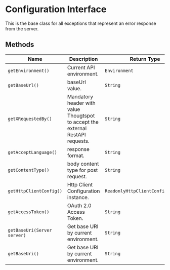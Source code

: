 
# Configuration Interface

This is the base class for all exceptions that represent an error response from the server.

## Methods

| Name | Description | Return Type |
|  --- | --- | --- |
| `getEnvironment()` | Current API environment. | `Environment` |
| `getBaseUrl()` | baseUrl value. | `String` |
| `getXRequestedBy()` | Mandatory header with value Thougtspot to accept the external RestAPI requests. | `String` |
| `getAcceptLanguage()` | response format. | `String` |
| `getContentType()` | body content type for post request. | `String` |
| `getHttpClientConfig()` | Http Client Configuration instance. | `ReadonlyHttpClientConfiguration` |
| `getAccessToken()` | OAuth 2.0 Access Token. | `String` |
| `getBaseUri(Server server)` | Get base URI by current environment. | `String` |
| `getBaseUri()` | Get base URI by current environment. | `String` |

